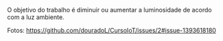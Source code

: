 O objetivo do trabalho é diminuir ou aumentar a luminosidade de acordo com a luz ambiente.

Fotos:
https://github.com/douradoL/CursoIoT/issues/2#issue-1393618180
